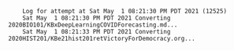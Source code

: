         Log for attempt at Sat May  1 08:21:30 PM PDT 2021 (12525)
        Sat May  1 08:21:30 PM PDT 2021 Converting 2020BIO101/KBxDeepLearningCOVIDForecasting.md...
        Sat May  1 08:21:33 PM PDT 2021 Converting 2020HIST201/KBe21hist201retVictoryForDemocracy.org...
